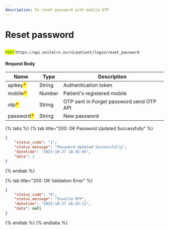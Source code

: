 ```yaml
---
description: To reset password with mobile OTP
---
```


# Reset password

## &#x20;&#x20;

<mark style="color:green;">`POST`</mark> `https://api.evitalrx.in/v1/patient/login/reset_password`

#### Request Body

| Name                                       | Type   | Description                              |
| ------------------------------------------ | ------ | ---------------------------------------- |
| apikey<mark style="color:red;">\*</mark>   | String | Authentication token                     |
| mobile<mark style="color:red;">\*</mark>   | Number | Patient's registered mobile              |
| otp<mark style="color:red;">\*</mark>      | String | OTP sent in Forget password send OTP API |
| password<mark style="color:red;">\*</mark> | String | New password                             |

{% tabs %}
{% tab title="200: OK Password Updated Successfully" %}
```json
{
    "status_code": "1",
    "status_message": "Password Updated Successfully",
    "datetime": "2023-10-27 18:35:45",
    "data": 1
}
```
{% endtab %}

{% tab title="200: OK Validation Error" %}
```json
{
    "status_code": "0",
    "status_message": "Invalid OTP",
    "datetime": "2023-10-27 18:34:13",
    "data": null
}
```
{% endtab %}
{% endtabs %}

